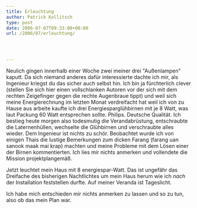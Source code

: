 ```yaml
---
title: Erleuchtung
author: Patrick Kollitsch
type: post
date: 2006-07-07T09:33:00+00:00
url: /2006/07/erleuchtung/




---
```

Neulich gingen innerhalb einer Woche zwei meiner drei "Außenlampen" kaputt. Da sich niemand anderes dafür interessierte dachte ich mir, als Ingenieur kriegst du das sicher auch selbst hin. Ich bin ja fürchterlich clever (stellen Sie sich hier einen vollschlanken Autoren vor der sich mit dem rechten Zeigefinger gegen die rechte Augenbraue tippt) und weil sich meine Energierechnung im letzten Monat verdreifacht hat weil ich von zu Hause aus arbeite kaufte ich drei Energiesparglühbirnen mit je 8 Watt, was laut Packung 60 Watt entsprechen sollte. Philips. Deutsche Qualität. Ich bestieg heute morgen also todesmutig die Verandabrüstung, entschraubte die Laternenhüllen, wechselte die Glühbirnen und verschraubte alles wieder. Dem Ingenieur ist nichts zu schör. Beobachtet wurde ich von einigen Thais die lustige Bemerkungen zum dicken Farang (farang uan sanook maak mai krap) machten und meine Probleme mit dem Lösen einer der Birnen kommentierten. Ich lies mir nichts anmerken und vollendete die Mission projektplangemäß. 

Jetzt leuchtet mein Haus mit 8 energiespar-Watt. Das ist ungefähr das Dreifache des bisherigen Nachtlichtes um mein Haus herum wie ich _nach_ der Installation feststellen durfte. Auf meiner Veranda ist Tageslicht. 

Ich habe mich entschieden mir nichts anmerken zu lassen und so zu tun, also ob das mein Plan war.
